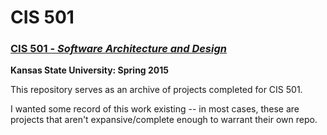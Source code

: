 # CIS 501

### [CIS 501 - *Software Architecture and Design*](http://catalog.k-state.edu/preview_course.php?catoid=28&coid=149160&print)
**Kansas State University: Spring 2015**

This repository serves as an archive of projects completed for CIS 501.

I wanted some record of this work existing -- in most cases, these are projects that aren't expansive/complete enough to warrant their own repo.
